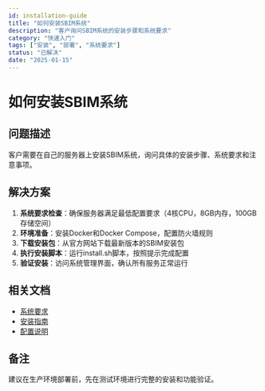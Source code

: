 ```yaml
---
id: installation-guide
title: "如何安装SBIM系统"
description: "客户询问SBIM系统的安装步骤和系统要求"
category: "快速入门"
tags: ["安装", "部署", "系统要求"]
status: "已解决"
date: "2025-01-15"
---
```


# 如何安装SBIM系统

## 问题描述
客户需要在自己的服务器上安装SBIM系统，询问具体的安装步骤、系统要求和注意事项。

## 解决方案
1. **系统要求检查**：确保服务器满足最低配置要求（4核CPU，8GB内存，100GB存储空间）
2. **环境准备**：安装Docker和Docker Compose，配置防火墙规则
3. **下载安装包**：从官方网站下载最新版本的SBIM安装包
4. **执行安装脚本**：运行install.sh脚本，按照提示完成配置
5. **验证安装**：访问系统管理界面，确认所有服务正常运行

## 相关文档
- [系统要求](../../getting-started/system-requirements.md)
- [安装指南](../../getting-started/installation.md)
- [配置说明](../../guides/configuration.md)

## 备注
建议在生产环境部署前，先在测试环境进行完整的安装和功能验证。
